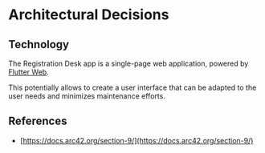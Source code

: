 # Architectural Decisions

## Technology

The Registration Desk app is a single-page web application, powered by [Flutter Web](https://flutter.dev/web).

This potentially allows to create a user interface that can be adapted to the user needs and minimizes maintenance efforts.

## References

- [https://docs.arc42.org/section-9/](https://docs.arc42.org/section-9/)
